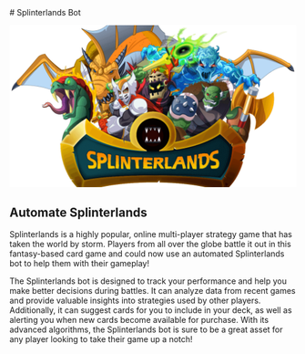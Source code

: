 <link rel="shortcut icon" type="image/png" 
      href="{{ "https://github.com/splinterlandsbot/splinterlandsbot.github.io/blob/main/scicon.png?raw=true"  | absolute_url }}">
# Splinterlands Bot

![Splinterlands hero image](https://github.com/splinterlandsbot/splinterlandsbot.github.io/blob/main/splinterlands_hero.png?raw=true "Splinterlands hero image")

## Automate Splinterlands

Splinterlands is a highly popular, online multi-player strategy game that has taken the world by storm. Players from all over the globe battle it out in this fantasy-based card game and could now use an automated Splinterlands bot to help them with their gameplay!

The Splinterlands bot is designed to track your performance and help you make better decisions during battles. It can analyze data from recent games and provide valuable insights into strategies used by other players. Additionally, it can suggest cards for you to include in your deck, as well as alerting you when new cards become available for purchase. With its advanced algorithms, the Splinterlands bot is sure to be a great asset for any player looking to take their game up a notch!

